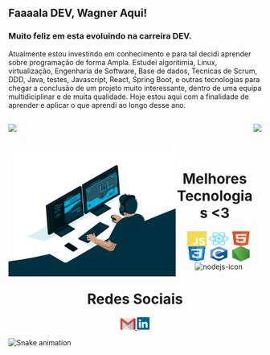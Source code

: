 ## Faaaala DEV,  Wagner Aqui!
### Muito feliz em esta evoluindo na carreira DEV. 
Atualmente estou investindo em conhecimento e para tal decidi aprender sobre programação de forma Ampla. 
Estudei algoritimia, Linux, virtualização, Engenharia de Software, Base de dados, Tecnicas de Scrum, DDD, Java, testes, Javascript, React, Spring Boot, e outras tecnologias para chegar a conclusão de um projeto muito interessante, dentro de uma equipa multidiciplinar e de muita qualidade. Hoje estou aqui com a finalidade de aprender e aplicar o que aprendi ao longo desse ano.
##

<div>
  
  <img  height="180em" src="https://github-readme-stats.vercel.app/api?username=WagnerPaivaDev&show_icons=true&theme=great-gatsby&include_all_commits=true&count_private=true"/>
  <img align="right" height="180em" src="https://github-readme-stats.vercel.app/api/top-langs/?username=WagnerPaivaDev&layout=compact&langs_count=16&theme=great-gatsby"/>
</div>
<br>

<div  align="center"> 
  <div style="display: inline_block"><br>
    <img align="left" height="250" alt="coding-time" src="code.gif">
    <h1 align="center">Melhores Tecnologias <3</h1>
    <img align="center" height="30" width="40" alt="js-icon"  src="https://raw.githubusercontent.com/devicons/devicon/master/icons/javascript/javascript-plain.svg">
    <img align="center" height="30" width="40" alt="react-icon" src="https://raw.githubusercontent.com/devicons/devicon/master/icons/react/react-original.svg">
    <img align="center" height="30" width="40" alt="html-icon" src="https://raw.githubusercontent.com/devicons/devicon/master/icons/html5/html5-original.svg">
    <img align="center" height="30" width="40" alt="css-icon" src="https://raw.githubusercontent.com/devicons/devicon/master/icons/css3/css3-original.svg">
    <img align="center" height="30" width="40" alt="c-icon" src="https://raw.githubusercontent.com/devicons/devicon/master/icons/c/c-original.svg">
    <img align="center" height="30" width="40" alt="nodejs-icon" src="https://raw.githubusercontent.com/devicons/devicon/master/icons/nodejs/nodejs-original.svg">
    <img align="center" height="30" width="40" alt="nodejs-icon" src="https://raw.githubusercontent.com/jmnote/z-icons/master/svg/cpp.svg">
   </div>
    
  
  <h1 align="center">Redes Sociais</h1>
    <a href = "mailto: wagnerpaivapt@gmail.com">
      <img width="30" src="gmail.svg">
    </a>
    <a href = "https://www.linkedin.com/in/wagner-paiva-94803261/">
      <img width="25" src="linkedin.svg">
    </a>

  </div>
  
![Snake animation](https://github.com/LuigiGF/LuigiGF/blob/output/github-contribution-grid-snake.svg)
